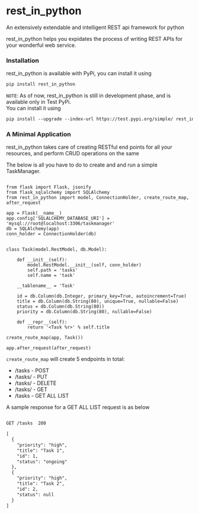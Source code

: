 # rest_in_python
An extensively extendable and intelligent REST api framework for python


rest_in_python helps you expidates the process of writing REST APIs for your wonderful web service.

### Installation 

rest_in_python is available with PyPi, you can install it using

```markdown
pip install rest_in_python
```
`NOTE`:
As of now, rest_in_python is still in development phase, and is available only in Test PyPi.</br>
You can install it using </br>
```markdown
pip install --upgrade --index-url https://test.pypi.org/simple/ rest_in_python
```

### A Minimal Application

rest_in_python takes care of creating RESTful end points for all your resources, and perform CRUD operations on the same

The below is all you have to do to create and and run a simple TaskManager.

```angular2html

from flask import Flask, jsonify
from flask_sqlalchemy import SQLAlchemy
from rest_in_python import model, ConnectionHolder, create_route_map, after_request

app = Flask(__name__)
app.config['SQLALCHEMY_DATABASE_URI'] = 'mysql://root@localhost:3306/taskmanager'
db = SQLAlchemy(app)
conn_holder = ConnectionHolder(db)


class Task(model.RestModel, db.Model):

    def __init__(self):
        model.RestModel.__init__(self, conn_holder)
        self.path = 'tasks'
        self.name = 'task'

    __tablename__ = 'Task'

    id = db.Column(db.Integer, primary_key=True, autoincrement=True)
    title = db.Column(db.String(80), unique=True, nullable=False)
    status = db.Column(db.String(80))
    priority = db.Column(db.String(80), nullable=False)

    def __repr__(self):
        return '<Task %r>' % self.title

create_route_map(app, Task())

app.after_request(after_request)
``` 
`create_route_map` will create 5 endpoints in total:

* /tasks - POST
* /tasks/<id> - PUT
* /tasks/<id> - DELETE
* /tasks/<id> - GET
* /tasks - GET ALL LIST

A sample response for a GET ALL LIST request is as below
```markdown

GET /tasks  200

[
  {
    "priority": "high",
    "title": "Task 1",
    "id": 1,
    "status": "ongoing"
  },
  {
    "priority": "high",
    "title": "Task 2",
    "id": 2,
    "status": null
  }
]

```